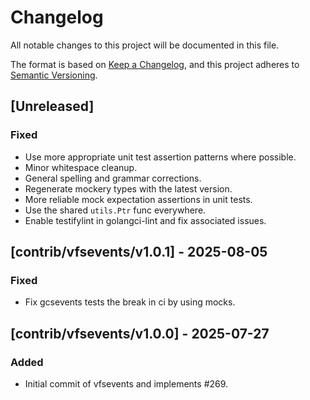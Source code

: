 # Changelog
All notable changes to this project will be documented in this file.

The format is based on [Keep a Changelog](https://keepachangelog.com/en/1.0.0/),
and this project adheres to [Semantic Versioning](https://semver.org/spec/v2.0.0.html).

## [Unreleased]
### Fixed
- Use more appropriate unit test assertion patterns where possible.
- Minor whitespace cleanup.
- General spelling and grammar corrections.
- Regenerate mockery types with the latest version.
- More reliable mock expectation assertions in unit tests.
- Use the shared `utils.Ptr` func everywhere.
- Enable testifylint in golangci-lint and fix associated issues.

## [contrib/vfsevents/v1.0.1] - 2025-08-05
### Fixed
- Fix gcsevents tests the break in ci by using mocks.

## [contrib/vfsevents/v1.0.0] - 2025-07-27
### Added
- Initial commit of vfsevents and implements #269.
